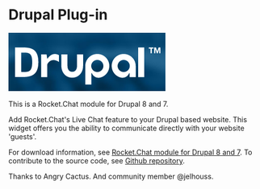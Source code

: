 # Drupal Plug-in

[![](https://raw.githubusercontent.com/Sing-Li/bbug/master/images/drupal.png)](https://www.drupal.org/)

This is a Rocket.Chat module for Drupal 8 and 7.

Add Rocket.Chat's Live Chat feature to your Drupal based website.  This widget offers you the ability to communicate directly with your website 'guests'.

For download information, see [Rocket.Chat module for Drupal 8 and 7](https://www.drupal.org/project/rocket_chat). To contribute to the source code, see [Github  repository](https://github.com/jelhouss/rocket_chat).

Thanks to Angry Cactus.  And community member @jelhouss.
